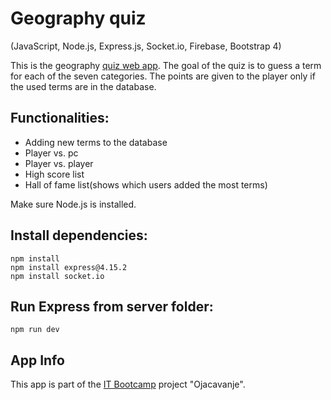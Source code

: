 # Geography quiz
(JavaScript, Node.js, Express.js, Socket.io, Firebase, Bootstrap 4)

This is the geography [quiz web app](https://zgeografija-953f7.web.app/). The goal of the quiz is to guess a term for each of the seven categories.
The points are given to the player only if the used terms are in the database.


## Functionalities:
- Adding new terms to the database
- Player vs. pc
- Player vs. player
- High score list
- Hall of fame list(shows which users added the most terms)


Make sure Node.js is installed.

## Install dependencies:
```
npm install
npm install express@4.15.2
npm install socket.io
```
## Run Express from server folder:
```
npm run dev
```

## App Info

This app is part of the [IT Bootcamp](https://itbootcamp.rs/) project "Ojacavanje".
